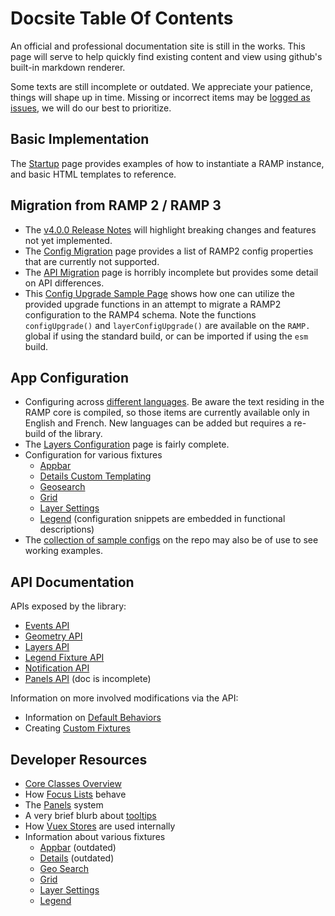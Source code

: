 # Docsite Table Of Contents

An official and professional documentation site is still in the works. This page will serve to help quickly find existing content and view using github's built-in markdown renderer.

Some texts are still incomplete or outdated. We appreciate your patience, things will shape up in time. Missing or incorrect items may be [logged as issues](https://github.com/ramp4-pcar4/ramp4-pcar4/issues/new), we will do our best to prioritize.

## Basic Implementation

The [Startup](api/startup.md) page provides examples of how to instantiate a RAMP instance, and basic HTML templates to reference.

## Migration from RAMP 2 / RAMP 3

- The [v4.0.0 Release Notes](https://github.com/ramp4-pcar4/ramp4-pcar4/releases/tag/v4.0.0) will highlight breaking changes and features not yet implemented.
- The [Config Migration](config/migration.md) page provides a list of RAMP2 config properties that are currently not supported.
- The [API Migration](api/migration.md) page is horribly incomplete but provides some detail on API differences.
- This [Config Upgrade Sample Page](https://github.com/ramp4-pcar4/ramp4-pcar4/blob/main/demos/starter-scripts/r2-config-upgraded.js) shows how one can utilize the provided upgrade functions in an attempt to migrate a RAMP2 configuration to the RAMP4 schema. Note the functions `configUpgrade()` and `layerConfigUpgrade()` are available on the `RAMP.` global if using the standard build, or can be imported if using the `esm` build.

## App Configuration

- Configuring across [different languages](configuration/config-language.md). Be aware the text residing in the RAMP core is compiled, so those items are currently available only in English and French. New languages can be added but requires a re-build of the library.
- The [Layers Configuration](configuration/layer-config.md) page is fairly complete.
- Configuration for various fixtures
  - [Appbar](app/appbar.md#configuration)
  - [Details Custom Templating](app/details.md#creating-a-custom-template)
  - [Geosearch](app/geosearch.md#configuration) 
  - [Grid](app/grid.md#configuration)
  - [Layer Settings](app/settings.md#configuration)
  - [Legend](app/legend.md#components) (configuration snippets are embedded in functional descriptions)  
- The [collection of sample configs](https://github.com/ramp4-pcar4/ramp4-pcar4/tree/main/demos/starter-scripts) on the repo may also be of use to see working examples.

## API Documentation

APIs exposed by the library:

- [Events API](api/events.md)
- [Geometry API](api/geometry.md)
- [Layers API](geo/layers.md)
- [Legend Fixture API](app/legend.md#crud-api)
- [Notification API](api/notifications.md)
- [Panels API](app/panels.md) (doc is incomplete)

Information on more involved modifications via the API:

- Information on [Default Behaviors](app/defaults.md)
- Creating [Custom Fixtures](app/fixtures.md)

## Developer Resources

- [Core Classes Overview](app/core-classes.md)
- How [Focus Lists](app/focus-list.md) behave
- The [Panels](app/panels.md) system
- A very brief blurb about [tooltips](app/tooltips.md)
- How [Vuex Stores](app/store.md) are used internally
- Information about various fixtures
  - [Appbar](app/appbar.md) (outdated)
  - [Details](app/details.md) (outdated)
  - [Geo Search](app/geosearch.md)
  - [Grid](app/grid.md)
  - [Layer Settings](app/settings.md)
  - [Legend](app/legend.md)